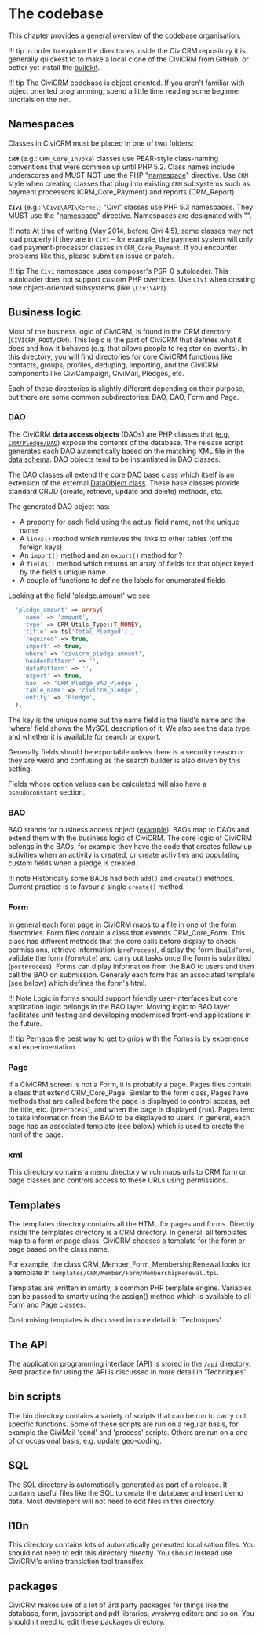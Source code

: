 # The codebase

This chapter provides a general overview of the codebase organisation.

!!! tip
    In order to explore the directories inside the CiviCRM repository it is
    generally quickest to to make a local clone of the CiviCRM from GitHub,
    or better yet install the [buildkit](/basics/requirements.md#buildkit).

!!! tip
    The CiviCRM codebase is object oriented. If you aren't familiar with object
    oriented programming, spend a little time reading some beginner tutorials on
    the net.

## Namespaces
Classes in CiviCRM must be placed in one of two folders:

***`CRM`*** (e.g.: `CRM_Core_Invoke`)
classes use PEAR-style class-naming conventions that were common up until
PHP 5.2. Class names include underscores and MUST NOT use the PHP
"[namespace](http://php.net/namespace)"
directive. Use `CRM` style when creating classes that plug into existing `CRM`
subsystems such
as payment processors (CRM_Core_Payment) and reports (CRM_Report).

***`Civi`*** (e.g.: `\Civi\API\Kernel`)
"Civi" classes use PHP 5.3 namespaces. They MUST use the
"[namespace](http://php.net/namespace)" directive.
Namespaces are designated with "\".

!!! note
    At time of writing (May 2014, before Civi 4.5), some classes may not load
    properly if they are in `Civi` – for example, the payment system will only load
    payment-processor classes in `CRM_Core_Payment`. If you encounter problems like
    this, please submit an issue or patch.

!!! tip
    The `Civi` namespace uses composer's PSR-0 autoloader. This autoloader does not
    support custom PHP overrides.
    Use `Civi` when creating new object-oriented subsystems (like `\Civi\API`).

## Business logic

Most of the business logic of CiviCRM, is found in the CRM directory (`CIVICRM_ROOT/CRM`).
This logic is the part of CiviCRM that
defines what it does and how it behaves
(e.g. that allows people to register on events).
In this directory, you will find directories for core CiviCRM functions like
contacts, groups, profiles, deduping, importing, and the CiviCRM components
like CiviCampaign, CiviMail, Pledges, etc.

Each of these directories is slightly different depending on their purpose, but
there are some common subdirectories: BAO, DAO, Form and Page.

### DAO
The CiviCRM **data access objects** (DAOs) are PHP classes that
([e.g. `CRM/Pledge/DAO`](https://github.com/civicrm/civicrm-core/tree/master/CRM/Pledge/DAO))
expose the contents
of the database.  The release script generates each DAO automatically based
on the matching XML file in the [data schema](/framework/schema-definition.md).  DAO objects tend to be instantiated in BAO classes.

The DAO classes all extend the core
[DAO base class](https://github.com/civicrm/civicrm-core/blob/master/CRM/Core/DAO.php)
which itself is an extension of the external
[DataObject class](https://github.com/civicrm/civicrm-packages/blob/master/DB/DataObject.php).
These base classes provide standard CRUD (create, retrieve, update and delete)
methods, etc. <!--fixme why the etc? what else?? -->

The generated DAO object has:

* A property for each field using the actual field name, not the unique name
* A `links()` method which retrieves the links to other tables (off the foreign keys)
* An `import()` method and an `export()` method for ?
* A `fields()` method which returns an array of fields for that object keyed by the field's unique name. 
* A couple of functions to define the labels for enumerated fields

Looking at the field 'pledge.amount' we see

```php
  'pledge_amount' => array(
    'name' => 'amount',
    'type' => CRM_Utils_Type::T_MONEY,
    'title' => ts('Total Pledged') ,
    'required' => true,
    'import' => true,
    'where' => 'civicrm_pledge.amount',
    'headerPattern' => '',
    'dataPattern' => '',
    'export' => true,
    'bao' => 'CRM_Pledge_BAO_Pledge',
    'table_name' => 'civicrm_pledge',
    'entity' => 'Pledge',
  ),
```

The key is the unique name but the name field is the field's name and the 'where' field shows the MySQL description of it. We also see the data type and whether it is available for search or export.

Generally fields should be exportable unless there is a security reason or they are weird and confusing as the search builder is also driven by this setting.

Fields whose option values can be calculated will also have a `pseudoconstant` section.

### BAO
BAO stands for business access object
([example](https://github.com/civicrm/civicrm-core/blob/master/CRM/Event/BAO/Event.php)).
BAOs map to DAOs and extend them with
the business logic of CiviCRM.  The core logic of CiviCRM belongs in the
BAOs, for example they have the code that creates follow up activities when an
activity is created, or create activities and populating custom fields when a
pledge is created.

!!! note
    Historically some BAOs had both `add()` and `create()` methods. Current practice 
    is to favour a single `create()` method.

### Form
In general each form page in CiviCRM maps to a file in one of
the form directories.  Form files contain a class that extends CRM_Core_Form.
This class has different methods that the core calls before display to
check permissions, retrieve information (`preProcess`), display
the form (`buildForm`), validate the form (`formRule`) and carry out tasks once the
form is submitted (`postProcess`).  Forms can diplay information from the BAO
to users and then call the BAO on submission. Generaly each form has an
associated template (see below) which defines the form's html.

!!! Note
    Logic in forms should support friendly user-interfaces but core application logic belongs in the BAO layer. 
    Moving logic to BAO layer facilitates unit testing and developing modernised front-end applications in the future.

!!! tip
    Perhaps the best way to get to grips with the Forms is by experience and
    experimentation.

### Page
If a CiviCRM screen is not a Form, it is probably a page.  Pages files contain a
class that extend CRM_Core_Page.  Similar to the form class, Pages have methods
that are called before the page is displayed to control access, set the title,
etc. (`preProcess`), and when the page is displayed (`run`). Pages tend to
take information from the BAO to be displayed to users. In general, each
page has an associated template (see below) which is used to create the
html of the page.

### xml
This directory contains a menu directory which maps urls to CRM form or page
classes and controls access to these URLs using permissions.

## Templates
The templates directory contains all the HTML for pages and forms.  Directly
inside the templates directory is a CRM directory.  In general, all templates
map to a form or page class.  CiviCRM chooses a template for the form or page
based on the class name.

For example, the class CRM_Member_Form_MembershipRenewal looks for a template
in `templates/CRM/Member/Form/MembershipRenewal.tpl`.

Templates are written in smarty, a common PHP template engine.  Variables can
be passed to smarty using the assign() method which is available to all Form
and Page classes.

Customising templates is discussed in more detail in 'Techniques'

## The API
The application programming interface (API) is stored in the `/api`
directory.  Best practice for using the API is discussed in more detail in
'Techniques'

## bin scripts
The bin directory contains a variety of scripts that can be run to carry out
specific functions.  Some of these scripts are run on a regular basis, for
example the CiviMail 'send' and 'process' scripts.  Others are run on a one of
or occasional basis, e.g. update geo-coding.

## SQL
The SQL directory is automatically generated as part of a release.  It contains
useful files like the SQL to create the database and insert demo data. Most
developers will not need to edit files in this directory.

## l10n
This directory contains lots of automatically generated localisation files.
You should not need to edit this directory directly.  You should instead use
CiviCRM's online translation tool transifex.

## packages
CiviCRM makes use of a lot of 3rd party packages for things like the database,
        form, javascript and pdf libraries, wysiwyg editors and so on.  You
        shouldn't need to edit these packages directory.
